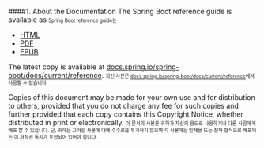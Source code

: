 ####1. About the Documentation
The Spring Boot reference guide is available as
<small><small>Spring Boot reference guide는</small></small>

* [HTML](https://docs.spring.io/spring-boot/docs/2.1.6.RELEASE/reference/html)
* [PDF](https://docs.spring.io/spring-boot/docs/2.1.6.RELEASE/reference/pdf/spring-boot-reference.pdf)
* [EPUB](https://docs.spring.io/spring-boot/docs/2.1.6.RELEASE/reference/epub/spring-boot-reference.epub)

The latest copy is available at [docs.spring.io/spring-boot/docs/current/reference](https://docs.spring.io/spring-boot/docs/current/reference).
<small><small>최신 사본은 [docs.spring.io/spring-boot/docs/current/reference](https://docs.spring.io/spring-boot/docs/current/reference)에서 사용할 수 있습니다.</small></small>

Copies of this document may be made for your own use and for distribution to others, provided that you do not charge any fee for such copies and further provided that each copy contains this Copyright Notice, whether distributed in print or electronically.
<small><small>이 문서의 사본은 귀하가 자신의 용도로 사용하거나 다른 사람에게 배포 할 수 있습니다. 단, 귀하는 그러한 사본에 대해 수수료를 부과하지 않으며 각 사본에는 인쇄물 또는 전자 형식으로 배포되는 이 저작권 통지가 포함되어 있어야 합니다.</small></small>
